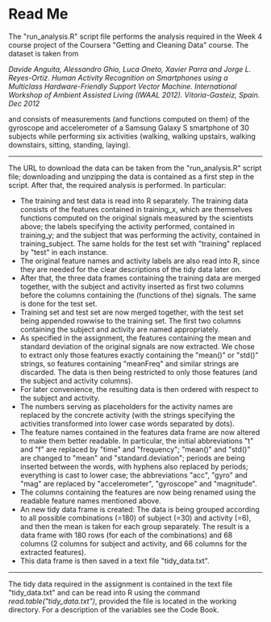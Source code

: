 # Read Me

The "run_analysis.R" script file performs the analysis required in the Week 4 course project of the Coursera "Getting and Cleaning Data" course. The dataset is taken from

*Davide Anguita, Alessandro Ghio, Luca Oneto, Xavier Parra and Jorge L. Reyes-Ortiz. Human Activity Recognition on Smartphones using a Multiclass Hardware-Friendly Support Vector Machine. International Workshop of Ambient Assisted Living (IWAAL 2012). Vitoria-Gasteiz, Spain. Dec 2012*

and consists of measurements (and functions computed on them) of the gyroscope and accelerometer of a Samsung Galaxy S smartphone of 30 subjects while performing six activities (walking, walking upstairs, walking downstairs, sitting, standing, laying).

---

The URL to download the data can be taken from the "run_analysis.R" script file; downloading and unzipping the data is contained as a first step in the script. After that, the required analysis is performed. In particular:

* The training and test data is read into R separately. The training data consists of the features contained in training_x, which are themselves functions computed on the original signals measured by the scientists above; the labels specifying the activity performed, contained in training_y; and the subject that was performing the activity, contained in training_subject. The same holds for the test set with "training" replaced by "test" in each instance.
* The original feature names and activity labels are also read into R, since they are needed for the clear descriptions of the tidy data later on.
* After that, the three data frames containing the training data are merged together, with the subject and activity inserted as first two columns before the columns containing the (functions of the) signals. The same is done for the test set.
* Training set and test set are now merged together, with the test set being appended rowwise to the training set. The first two columns containing the subject and activity are named appropriately.
* As specified in the assignment, the features containing the mean and standard deviation of the original signals are now extracted. We chose to extract only those features exactly containing the "mean()" or "std()" strings, so features containing "meanFreq" and similar strings are discarded. The data is then being restricted to only those features (and the subject and activity columns).
* For later convenience, the resulting data is then ordered with respect to the subject and activity.
* The numbers serving as placeholders for the activity names are replaced by the concrete activity (with the strings specifying the activities transformed into lower case words separated by dots).
* The feature names contained in the features data frame are now altered to make them better readable. In particular, the initial abbreviations "t" and "f" are replaced by "time" and "frequency"; "mean()" and "std()" are changed to "mean" and "standard.deviation"; periods are being inserted between the words, with hyphens also replaced by periods; everything is cast to lower case; the abbreviations "acc", "gyro" and "mag" are replaced by "accelerometer", "gyroscope" and "magnitude".
* The columns containing the features are now being renamed using the readable feature names mentioned above.
* An new tidy data frame is created: The data is being grouped according to all possible combinations (=180) of subject (=30) and activity (=6), and then the mean is taken for each group separately. The result is a data frame with 180 rows (for each of the combinations) and 68 columns (2 columns for subject and activity, and 66 columns for the extracted features).
* This data frame is then saved in a text file "tidy_data.txt".

---

The tidy data required in the assignment is contained in the text file "tidy_data.txt" and can be read into R using the command *read.table("tidy_data.txt")*, provided the file is located in the working directory. For a description of the variables see the Code Book.